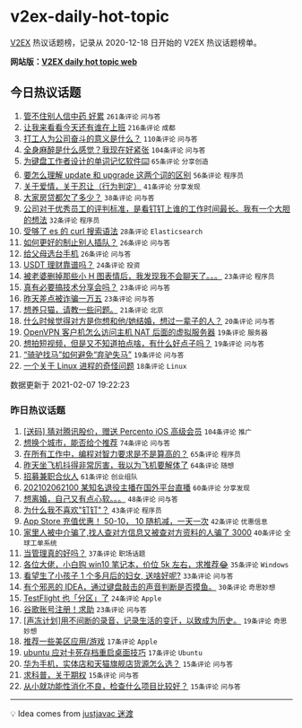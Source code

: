 # v2ex-daily-hot-topic

[V2EX](https://www.v2ex.com/) 热议话题榜，记录从 2020-12-18 日开始的 V2EX 热议话题榜单。

**网站版：[V2EX daily hot topic web](https://realleonardo.github.io/v2ex-daily-hot-topic-web/)**

## 今日热议话题

<!-- TODAY BEGIN -->

1. [管不住别人信中药 好累](https://www.v2ex.com/t/751935) `261条评论` `问与答`
1. [让我来看看今天还有谁在上班](https://www.v2ex.com/t/751953) `216条评论` `成都`
1. [打工人为公司奋斗的意义是什么？](https://www.v2ex.com/t/751957) `110条评论` `问与答`
1. [全身麻醉是什么感觉？我现在好紧张](https://www.v2ex.com/t/752040) `104条评论` `问与答`
1. [为键盘工作者设计的单词记忆软件⌨️](https://www.v2ex.com/t/752050) `65条评论` `分享创造`
1. [要怎么理解 update 和 upgrade 这两个词的区别](https://www.v2ex.com/t/751983) `56条评论` `程序员`
1. [关于爱情，关于忍让（行为判定）](https://www.v2ex.com/t/752027) `41条评论` `分享发现`
1. [大家房贷都欠了多少？](https://www.v2ex.com/t/752045) `38条评论` `问与答`
1. [公司对于优秀员工的评判标准，是看钉钉上谁的工作时间最长。我有一个大胆的想法](https://www.v2ex.com/t/752085) `32条评论` `程序员`
1. [受够了 es 的 curl 搜索语法](https://www.v2ex.com/t/752095) `28条评论` `Elasticsearch`
1. [如何更好的制止别人插队？](https://www.v2ex.com/t/751992) `26条评论` `问与答`
1. [给父母选台手机](https://www.v2ex.com/t/751938) `26条评论` `问与答`
1. [USDT 理财靠谱吗？](https://www.v2ex.com/t/752012) `24条评论` `投资`
1. [被老婆删掉那些小 H 图表情后，我发现我不会聊天了。。。](https://www.v2ex.com/t/752114) `23条评论` `程序员`
1. [真有必要搞技术分享会吗？](https://www.v2ex.com/t/752048) `23条评论` `问与答`
1. [昨天差点被诈骗一万五](https://www.v2ex.com/t/752025) `23条评论` `问与答`
1. [想养只猫，请教一些问题。](https://www.v2ex.com/t/752116) `21条评论` `北京`
1. [什么时候觉得对方是你想和他/她结婚，想过一辈子的人？](https://www.v2ex.com/t/751940) `20条评论` `问与答`
1. [OpenVPN 客户机怎么访问主机 NAT 后面的虚拟服务器](https://www.v2ex.com/t/752034) `19条评论` `服务器`
1. [想拍短视频，但是又不知道拍点啥，有什么好点子吗？](https://www.v2ex.com/t/751948) `19条评论` `问与答`
1. [“骑驴找马”如何避免“弃驴失马”](https://www.v2ex.com/t/751934) `19条评论` `问与答`
1. [一个关于 Linux 进程的奇怪问题](https://www.v2ex.com/t/752138) `18条评论` `Linux`

数据更新于 2021-02-07 19:22:23

<!-- TODAY END -->

### 昨日热议话题

<!-- YESTERDAY BEGIN -->

1. [[送码] 猜对腾讯股价，赠送 Percento iOS 高级会员](https://www.v2ex.com/t/751757) `104条评论` `推广`
1. [想换个城市，能否给个推荐](https://www.v2ex.com/t/751763) `74条评论` `问与答`
1. [在所有工作中，编程对智力要求是不是算高的？](https://www.v2ex.com/t/751831) `65条评论` `程序员`
1. [昨天坐飞机抖得非常厉害，我以为飞机要解体了](https://www.v2ex.com/t/751842) `64条评论` `随想`
1. [招募兼职合伙人](https://www.v2ex.com/t/751795) `61条评论` `创业组队`
1. [202102062100 某知名退役主播在国外平台直播](https://www.v2ex.com/t/751889) `60条评论` `分享发现`
1. [想离婚，自己又有点心软。。。](https://www.v2ex.com/t/751899) `48条评论` `问与答`
1. [为什么我不喜欢"钉钉"？](https://www.v2ex.com/t/751881) `43条评论` `程序员`
1. [App Store 充值优惠！ 50-10， 10 随机减，一天一次](https://www.v2ex.com/t/751745) `42条评论` `优惠信息`
1. [家里人被中介骗了,找人查对方信息又被查对方资料的人骗了 3000](https://www.v2ex.com/t/751809) `40条评论` `全球工单系统`
1. [当管理真的好吗？](https://www.v2ex.com/t/751739) `37条评论` `职场话题`
1. [各位大佬，小白购 win10 笔记本，价位 5k 左右，求推荐😂](https://www.v2ex.com/t/751738) `35条评论` `Windows`
1. [看望生了小孩子 1 个多月后的妇女, 送啥好呢?](https://www.v2ex.com/t/751773) `33条评论` `问与答`
1. [有个邪恶的 IDEA，通过键盘敲击的声音判断是否摸鱼。](https://www.v2ex.com/t/751849) `30条评论` `奇思妙想`
1. [TestFlight 也「分区」了](https://www.v2ex.com/t/751803) `24条评论` `Apple`
1. [谷歌账号注册！求助](https://www.v2ex.com/t/751821) `23条评论` `问与答`
1. [[声冻计划]用不间断的录音，记录生活的变迁，以致成为历史。](https://www.v2ex.com/t/751892) `19条评论` `奇思妙想`
1. [推荐一些美区应用/游戏](https://www.v2ex.com/t/751894) `17条评论` `Apple`
1. [ubuntu 应对卡死存档重启桌面技巧](https://www.v2ex.com/t/751883) `17条评论` `Ubuntu`
1. [华为手机，实体店和天猫旗舰店货源怎么选？](https://www.v2ex.com/t/751824) `15条评论` `问与答`
1. [求科普，关于期权](https://www.v2ex.com/t/751755) `15条评论` `问与答`
1. [从小就功能性消化不良，检查什么项目比较好？](https://www.v2ex.com/t/751733) `15条评论` `问与答`

<!-- YESTERDAY END -->

---

💡 Idea comes from [justjavac 迷渡](https://github.com/justjavac/)
